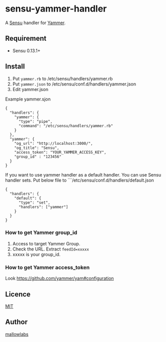 sensu-yammer-handler
====

A [Sensu](http://sensuapp.org/) handler for [Yammer](https://www.yammer.com/).

## Requirement

* Sensu 0.13.1+

## Install

1. Put ```yammer.rb``` to /etc/sensu/handlers/yammer.rb
2. Put ```yammer.json``` to /etc/sensu/conf.d/handlers/yammer.json
3. Edit yammer.json

Example yammer.sjon

    {
      "handlers": {
        "yammer": {
          "type": "pipe",
          "command": "/etc/sensu/handlers/yammer.rb"
        }
      },
      "yammer": {
        "og_url": "http://localhost:3000/",
        "og_title": "Sensu",
        "access_token": "YOUR_YAMMER_ACCESS_KEY",
        "group_id" : "123456"
      }
    }

If you want to use yammer handler as a default handler.
You can use Sensu handler sets.
Put below file to ```/etc/sensu/conf.d/handlers/default.json

    {
      "handlers": {
        "default": {
          "type": "set",
          "handlers": ["yammer"]
        }
      }
    }

### How to get Yammer group_id

1. Access to target Yammer Group.
2. Check the URL. Extract ```feedId=xxxxx```
3. xxxxx is your group_id.

### How to get Yammer access_token

Look https://github.com/yammer/yam#configuration

## Licence

[MIT](https://github.com/mallowlabs/sensu-yammer-handler/blob/master/LICENSE)

## Author

[mallowlabs](https://github.com/mallowlabs)

